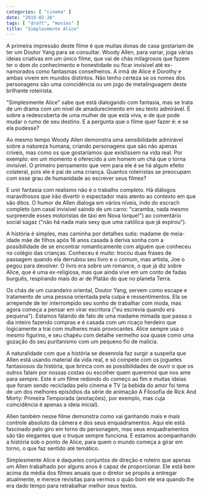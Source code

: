 ```yaml
---
categories: [ "cinema" ]
date: "2019-02-26"
tags: [ "draft", "movies" ]
title: "Simplesmente Alice"
---
```

A primeira impressão deste filme é que muitas donas de casa gostariam
de ter um Doutor Yang para se consultar. Woody Allen, para variar, joga
várias ideias criativas em um único filme, que vai de chás milagrosos
que fazem ter o dom do conhecimento e honestidade ou ficar invisível até
ex-namorados como fantasmas conselheiros. A irmã de Alice é Dorothy
e ambas vivem em mundos distintos. Não tenho certeza se os nomes dos
personagens são uma coincidência ou um jogo de metalinguagem deste
brilhante roteirista.

"Simplesmente Alice" sabe que está dialogando com fantasia, mas se trata
de um drama com um nível de amadurecimento em seu texto admirável. É
sobre a redescoberta de uma mulher de que está viva, e de que pode
mudar o rumo de seu destino. E a pergunta que o filme quer fazer é:
e se ela pudesse?

Ao mesmo tempo Woody Allen demonstra uma sensibilidade admirável sobre
a natureza humana, criando personagens que são não apenas críveis,
mas como os que gostaríamos que existissem na vida real. Por exemplo:
em um momento é oferecido a um homem um chá que o torna invisível. O
primeiro pensamento que vem para ele é se há algum efeito colateral,
pois ele é pai de uma criança. Quantos roteiristas se preocupam com
esse grau de humanidade ao escrever seus filmes?

E unir fantasia com realismo não é o trabalho completo. Há diálogos
maravilhosos que irão divertir o espectador mais atento ao contexto
em que são ditos. O humor de Allen dialoga em vários níveis, indo
do escrach completo (um casal invisível saindo de um carro: "caramba,
nada mesmo surpreende esses motoristas de táxi em Nova Iorque!") ao
comentário social sagaz ("não há nada mais sexy que uma católica
que já expirou").

A história é simples, mas caminha por detalhes sutis: madame de
meia-idade mãe de filhos após 16 anos casada à deriva sonha com a
possibilidade de se encontrar romanticamente com alguém que conheceu no
colégio das crianças. Conheceu é muito: trocou duas frases de passagem
quando ela derrubou seu livro e o comum, mas artista, Joe o pegou para
devolver. O livro era sobre um romance, o que já diz sobre Alice, que
é uma ex-religiosa, mas que ainda vive em um conto de fadas burguês,
respirando mais do ar de Platão do que no planeta Terra.

Os chás de um curandeiro oriental, Doutor Yang, servem como escape e
tratamento de uma pessoa orientada pela culpa e ressentimentos. Ela
se arrepende de ter interrompido seu sonho de trabalhar com moda,
mas agora começa a pensar em virar escritora ("eu escrevia quando
era pequena"). Estamos falando de fato de uma madame mimada que passa
o dia inteiro fazendo compras e é casada com um ricaço herdeiro que
logicamente a trai com mulheres mais provocantes. Alice sempre usa o
mesmo figurino, e seu chapéu com detalhe vermelho soa quase como uma
gozação do seu puritanismo com um pequeno fio de malícia.

A naturalidade com que a história se desenrola faz surgir a suspeita que
Allen está usando material da vida real, e só compete com os joguetes
fantasiosos da história, que brinca com as possibilidades de ouvir o que
os outros falam por nossas costas ou escolher quem queremos que nos ame
para sempre. Este é um filme redondo do começo ao fim e muitas ideias
que foram sendo recicladas pelo cinema e TV (a bebida do amor foi tema
de um dos melhores episódios da série de animação A Filosofia de
Rick And Morty: Primeira Temporada (anotações), por exemplo, mas cuja
coincidência é apenas a ideia inicial).

Allen também nesse filme demonstra como vai ganhando mais e mais
controle absoluto da câmera e dos seus enquadramentos. Aqui ele está
fascinado pelo giro em torno do personagem, mas seus enquadramentos são
tão elegantes que o truque sempre funciona. E estamos acompanhando a
história sob o ponto de Alice, para quem o mundo começa a girar em
torno, o que faz sentido até temático.

Simplesmente Alice é daqueles conjuntos de direção e roteiro que
apenas um Allen trabalhado por alguns anos é capaz de proporcionar. Ele
está bem acima da média dos filmes anuais que o diretor se propõs a
entregar atualmente, e merece revisitas para vermos o quão bom ele era
quando lhe era dado tempo para retrabalhar melhor seus textos.
